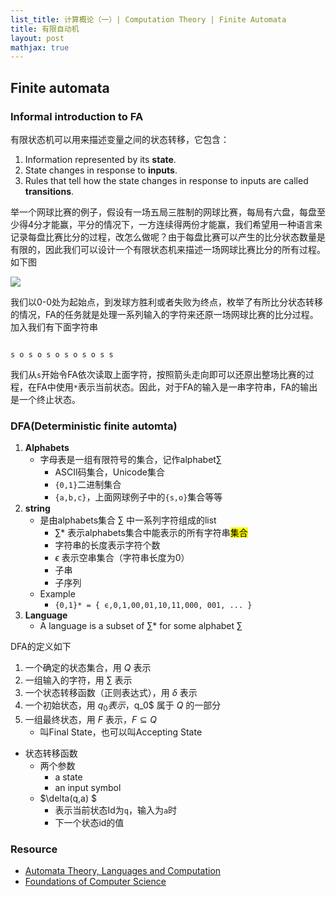 ```yaml
---
list_title: 计算概论（一）| Computation Theory | Finite Automata
title: 有限自动机
layout: post
mathjax: true
---
```



## Finite automata
 
### Informal introduction to FA

有限状态机可以用来描述变量之间的状态转移，它包含：

1. Information represented by its **state**. 
2. State changes in response to **inputs**.
3. Rules that tell how the state changes in response to inputs are called **transitions**.

举一个网球比赛的例子，假设有一场五局三胜制的网球比赛，每局有六盘，每盘至少得4分才能赢，平分的情况下，一方连续得两份才能赢，我们希望用一种语言来记录每盘比赛比分的过程，改怎么做呢？由于每盘比赛可以产生的比分状态数量是有限的，因此我们可以设计一个有限状态机来描述一场网球比赛比分的所有过程。如下图

<img src="{{site.baseurl}}/assets/images/2013/01/FA-01-tenis.jpg" style="display:block; margin-left:auto; margin-right:auto"/>

我们以0-0处为起始点，到发球方胜利或者失败为终点，枚举了有所比分状态转移的情况，FA的任务就是处理一系列输入的字符来还原一场网球比赛的比分过程。加入我们有下面字符串

<code text-align="center">
s o s o s o s o s o s s
</code>

我们从`s`开始令FA依次读取上面字符，按照箭头走向即可以还原出整场比赛的过程，在FA中使用`*`表示当前状态。因此，对于FA的输入是一串字符串，FA的输出是一个终止状态。

### DFA(Deterministic finite automta)

1. **Alphabets**
    - 字母表是一组有限符号的集合，记作alphabet$\sum$
        - ASCII码集合，Unicode集合
        - `{0,1}`二进制集合
        - `{a,b,c}`，上面网球例子中的`{s,o}`集合等等
2. **string** 
    - 是由alphabets集合 $\sum$ 中一系列字符组成的list
        - $\sum{*}$ 表示alphabets集合中能表示的所有字符串<mark>集合</mark>
        - 字符串的长度表示字符个数
        - $\epsilon$ 表示空串集合（字符串长度为0）
        - 子串
        - 子序列
    - Example
        - `{0,1}* = { ϵ,0,1,00,01,10,11,000, 001, ... }`
3. **Language**
    - A language is a subset of $\sum{*}$ for some alphabet $\sum$


DFA的定义如下

1. 一个确定的状态集合，用 $Q$ 表示
2. 一组输入的字符，用 $\sum$ 表示
3. 一个状态转移函数（正则表达式），用 $\delta$ 表示
4. 一个初始状态，用 $q_0 表示，$q_0$ 属于 $Q$ 的一部分
5. 一组最终状态，用 $F$ 表示，$F \subseteq Q$
    - 叫Final State，也可以叫Accepting State

- 状态转移函数
    - 两个参数
        - a state 
        - an input symbol
    - $\delta(q,a) $ 
        - 表示当前状态Id为`q`，输入为`a`时
        - 下一个状态id的值


### Resource

- [Automata Theory, Languages and Computation](http://infolab.stanford.edu/~ullman/ialc.html)
- [Foundations of Computer Science](http://i.stanford.edu/~ullman/focs.html)